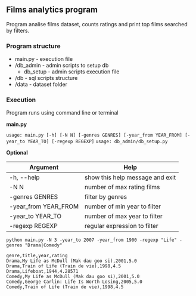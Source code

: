 ## Films analytics program

Program analise films dataset, counts ratings and print top films searched by filters.

### Program structure

* main.py - execution file  
* /db_admin - admin scripts to setup db 
  * db_setup - admin scripts execution file
* /db - sql scripts structure
* /data - dataset folder

### Execution

Program runs using command line or terminal  


**main.py**  

`usage: main.py [-h] [-N N] [-genres GENRES] [-year_from YEAR_FROM] [-year_to YEAR_TO] [-regexp REGEXP]`
`usage: db_admin/db_setup.py`

**Optional**

| Argument | Help |
| ------------------------ | ----------------------------------- |
|  -h, --help            | show this help message and exit |
|  -N N                  | number of max rating films |
|  -genres GENRES        | filter by genres |
|  -year_from YEAR_FROM  | number of min year to filter |
|  -year_to YEAR_TO      | number of max year to filter |
|  -regexp REGEXP        | regular expression to filter |


``` shell
python main.py -N 3 -year_to 2007 -year_from 1900 -regexp "Life" -genres "Drama|Comedy"
```
``` shell
genre,title,year,rating
Drama,My Life as McDull (Mak dau goo si),2001,5.0
Drama,Train of Life (Train de vie),1998,4.5
Drama,Lifeboat,1944,4.28571
Comedy,My Life as McDull (Mak dau goo si),2001,5.0
Comedy,George Carlin: Life Is Worth Losing,2005,5.0
Comedy,Train of Life (Train de vie),1998,4.5
```